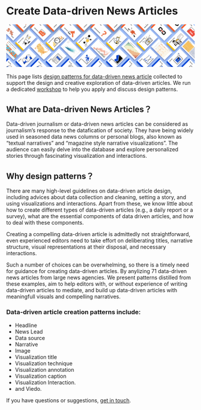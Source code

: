 # Create Data-driven News Articles

<img src="figures/dadp_small2.png" width="550px"/>
<br/>



This page lists [design patterns for data-driven news article](https://datadrivenarticle.github.io/patterns.html) collected to support the design and creative exploration of data-driven articles. We run a dedicated [workshop](https://datadrivenarticle.github.io/workshop.html) to help you apply and discuss design patterns.


## What are Data-driven News Articles？

Data-driven journalism or data-driven news articles can be considered as journalism’s response to the datafication of society. They have being widely used in seasoned data news columns or personal blogs, also known as “textual narratives” and “magazine style narrative visualizations”. The audience can easily delve into the database and explore personalized stories through fascinating visualization and interactions.

## Why design patterns？

There are many high-level guidelines on data-driven article design, including advices about data collection and cleaning, setting a story, and using visualizations and interactions. Apart from these, we know little about how to create different types of data-driven articles (e.g., a daily report or a survey), what are the essential components of data driven articles, and how to deal with these components.

Creating a compelling data-driven article is admittedly not straightforward, even experienced editors need to take effort on deliberating titles, narrative structure, visual representations at their disposal, and necessary interactions. 
<!-- According to the existing production mode, it requires the editor to have various skills and experience to be equipped for the job. -->
Such a number of choices can be overwhelming, so there is a timely need for guidance for creating data-driven articles. By anylizing 71 data-driven news articles from large news agencies. We present patterns distilled from these examples, aim to help editors with, or without experience of writing data-driven articles to mediate, and build up data-driven articles with meaningfull visuals and compelling narratives.


### Data-driven article creation patterns include: 
* Headline
* News Lead
* Data source
* Narrative
* Image
* Visualization title
* Visualization technique
* Visualization annotation
* Visualization caption
* Visualization Interaction.
* and Viedo.



If you have questions or suggestions, [get in touch](about.html).
